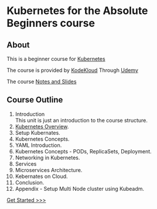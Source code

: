 # Kubernetes for the Absolute Beginners course
## About
This is a beginner course for [Kubernetes](https://kubernetes.io/)

The course is provided by [KodeKloud](https://kodekloud.com/) Through [Udemy](https://www.udemy.com/share/101to43@LrgBm-qi3BUXBuoMETpgf8B9kekfua1Ns_ofRpaJAdcZWsSEUBTRsCAc7eTgVqZQLw==/)

The course [Notes and Slides](/Kubernetes-For-Beginners-Mumshad_Mannambeth.pdf)

## Course Outline
1. Introduction  
    This unit is just an introduction to the course structure.
2. [Kubernetes Overview](./unit02-k8s-overview/README.md).
3. Setup Kubernates.
4. Kubernetes Concepts.
5. YAML Introduction.
6. Kubernetes Concepts - PODs, ReplicaSets, Deployment.
7. Networking in Kubernetes.
8. Services
9. Microservices Architecture.
10. Kebernates on Cloud.
11. Conclusion.
12. Appendix - Setup Multi Node cluster using Kubeadm.

[Get Started >>>](./unit02-k8s-overview/README.md)